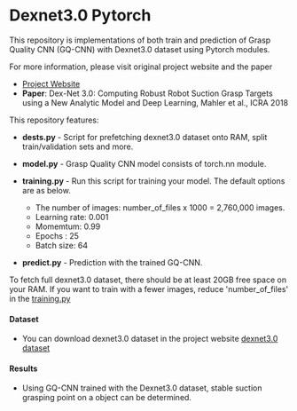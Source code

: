 # Dexnet3.0 Pytorch
This repository is implementations of both train and prediction of Grasp Quality CNN (GQ-CNN) with Dexnet3.0 dataset using Pytorch modules.

For more information, please visit original project website and the paper
- [Project Website](https://berkeleyautomation.github.io/dex-net/)
- **Paper**: Dex-Net 3.0: Computing Robust Robot Suction Grasp Targets using a New Analytic Model and Deep Learning,
Mahler et al., ICRA 2018

This repository features:
* **dests.py** - Script for prefetching dexnet3.0 dataset onto RAM, split train/validation sets and more.
* **model.py** - Grasp Quality CNN model consists of torch.nn module.
* **training.py** - Run this script for training your model. The default options are as below.
  * The number of images: number_of_files x 1000 = 2,760,000 images.
  * Learning rate: 0.001
  * Momemtum: 0.99
  * Epochs : 25
  * Batch size: 64
  
* **predict.py** - Prediction with the trained GQ-CNN.

To fetch full dexnet3.0 dataset, there should be at least 20GB free space on your RAM.
If you want to train with a fewer images, reduce 'number_of_files' in the [training.py](https://github.com/SonYeongGwang/dexnet3.0_pytorch/blob/master/training.py#L91)

#### Dataset
- You can download dexnet3.0 dataset in the project website [dexnet3.0 dataset](https://berkeley.app.box.com/s/6mnb2bzi5zfa7qpwyn7uq5atb7vbztng/folder/38455887072)

#### Results
- Using GQ-CNN trained with the Dexnet3.0 dataset, stable suction grasping point on a object can be determined.
